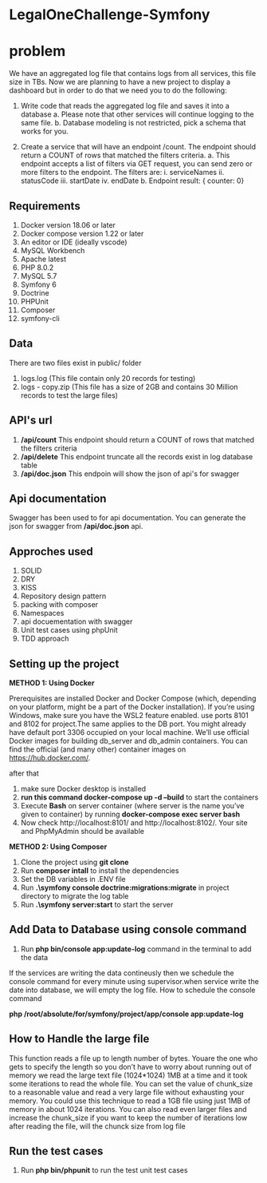 # LegalOneChallenge-Symfony
# problem
We have an aggregated log file that contains logs from all services, this file size in TBs.
Now we are planning to have a new project to display a dashboard but in order to do that we need you to do the following:

1.	 Write code that reads the aggregated log file and saves it into a database
a.	Please note that other services will continue logging to the same file.
b.	Database modeling is not restricted, pick a schema that works for you. 

2.	Create a service that will have an endpoint /count. The endpoint should return a COUNT of rows that matched the filters criteria.
a.	This endpoint accepts a list of filters via GET request, you can send zero or more filters to the endpoint. The filters are:
i.	serviceNames
ii.	statusCode
iii.	startDate
iv.	endDate
b.	Endpoint result: { counter: 0}

## Requirements ##
1. Docker version 18.06 or later
2. Docker compose version 1.22 or later
3. An editor or IDE (ideally vscode)
4. MySQL Workbench
5. Apache latest
6. PHP 8.0.2
7. MySQL 5.7
8. Symfony 6
9. Doctrine
10. PHPUnit
11. Composer
12. symfony-cli

## Data ##
There are two files exist in public/ folder
1. logs.log  (This file contain only 20 records for testing)
2. logs - copy.zip (This file has a size of 2GB and contains 30 Million records to test the large files)

## API's url ##
1. **/api/count** 
This endpoint should return a COUNT of rows that matched the filters criteria
3. **/api/delete**
This endpoint truncate all the records exist in log database table
5. **/api/doc.json**
This endpoin will show the json of api's for swagger

## Api documentation ##
Swagger has been used to for api documentation. You can generate the json for swagger from **/api/doc.json** api. 

## Approches used ##
1. SOLID
2. DRY
3. KISS
4. Repository design pattern
5. packing with composer
6. Namespaces
7. api docuementation with swagger
8. Unit test cases using phpUnit
9. TDD approach

## Setting up the project ##

**METHOD 1: Using Docker**

Prerequisites are installed Docker and Docker Compose (which, depending on your platform, might be a part of the Docker installation). If you’re using Windows, make sure you have the WSL2 feature enabled. use ports 8101 and 8102 for project.The same applies to the DB port. You might already have default port 3306 occupied on your local machine. We’ll use official Docker images for building db_server and db_admin containers. You can find the official (and many other) container images on https://hub.docker.com/.

after that
1.  make sure Docker desktop is installed
2.  **run this command docker-compose up -d –build** to start the containers
3.  Execute **Bash** on server container (where server is the name you’ve given to container) by running **docker-compose exec server bash**
4.  Now check http://localhost:8101/ and http://localhost:8102/. Your site and PhpMyAdmin should be available

**METHOD 2: Using Composer**

1. Clone the project using **git clone**
2. Run **composer intall** to install the dependencies
3. Set the DB variables in .ENV file
4. Run **.\symfony console doctrine:migrations:migrate** in project directory to migrate the log table
5. Run **.\symfony server:start** to start the server


## Add Data to Database using console command ##

 1. Run **php bin/console app:update-log** command in the terminal to add the data
 
 If the services are writing the data contineusly then we schedule the console command for every minute using supervisor.when service write the date into database, we   will empty the log file.
 How to schedule the console command
 
 **php /root/absolute/for/symfony/project/app/console app:update-log**
 
 
 ## How to Handle the large file ###
 
This function reads a file up to length number of bytes. Youare the one who gets to specify  the length so you don’t have to worry about running out of memory we read the large text file (1024*1024) 1MB at a time and it took some iterations to read the whole file. You can set the value of chunk_size to a reasonable value and read a very large file without exhausting your memory. You could use this technique to read a 1GB file using just 1MB of memory  in about 1024 iterations. You can also read even larger files and increase the chunk_size if you want to  keep the number of iterations low after reading the file, will the chunck size from log file 
      

## Run the test cases ##

1. Run **php bin/phpunit** to run the test unit test cases




 
